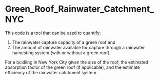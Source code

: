 # Green_Roof_Rainwater_Catchment_NYC
This code is a tool that can be used to quantify:
  1. The rainwater capture capacity of a green roof and
  2. The amount of rainwater available for capture through a rainwater harvesting system (with or without a green roof)

For a buidling in New York City given the size of the roof, the estimated absorption factor of the green roof (if applicable), and the estimate efficiency of the rainwater catchment system.
